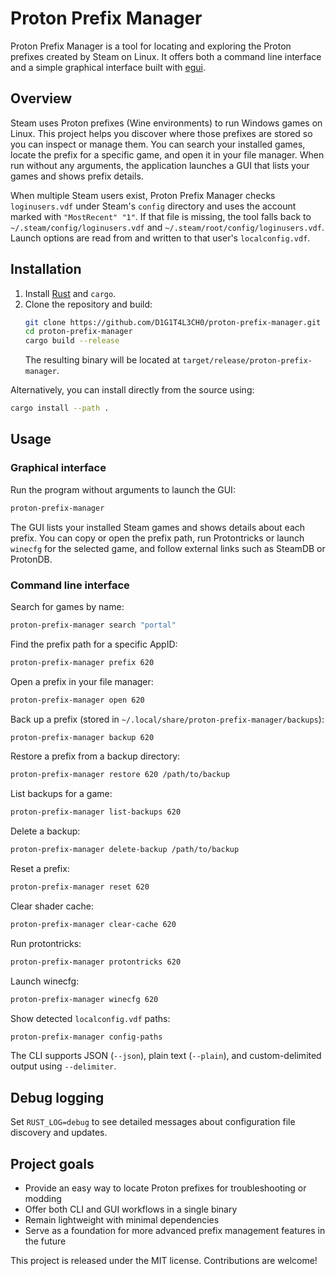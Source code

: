 # Proton Prefix Manager

Proton Prefix Manager is a tool for locating and exploring the Proton prefixes created by Steam on Linux. It offers both a command line interface and a simple graphical interface built with [egui](https://github.com/emilk/egui).

## Overview

Steam uses Proton prefixes (Wine environments) to run Windows games on Linux. This project helps you discover where those prefixes are stored so you can inspect or manage them. You can search your installed games, locate the prefix for a specific game, and open it in your file manager. When run without any arguments, the application launches a GUI that lists your games and shows prefix details.

When multiple Steam users exist, Proton Prefix Manager checks `loginusers.vdf` under Steam's `config` directory and uses the account marked with `"MostRecent" "1"`. If that file is missing, the tool falls back to `~/.steam/config/loginusers.vdf` and `~/.steam/root/config/loginusers.vdf`. Launch options are read from and written to that user's `localconfig.vdf`.

## Installation

1. Install [Rust](https://www.rust-lang.org/tools/install) and `cargo`.
2. Clone the repository and build:
   ```bash
   git clone https://github.com/D1G1T4L3CH0/proton-prefix-manager.git
   cd proton-prefix-manager
   cargo build --release
   ```
   The resulting binary will be located at `target/release/proton-prefix-manager`.

Alternatively, you can install directly from the source using:

```bash
cargo install --path .
```

## Usage

### Graphical interface

Run the program without arguments to launch the GUI:

```bash
proton-prefix-manager
```

The GUI lists your installed Steam games and shows details about each prefix. You can copy or open the prefix path, run Protontricks or launch `winecfg` for the selected game, and follow external links such as SteamDB or ProtonDB.

### Command line interface

Search for games by name:

```bash
proton-prefix-manager search "portal"
```

Find the prefix path for a specific AppID:

```bash
proton-prefix-manager prefix 620
```

Open a prefix in your file manager:

```bash
proton-prefix-manager open 620
```

Back up a prefix (stored in `~/.local/share/proton-prefix-manager/backups`):

```bash
proton-prefix-manager backup 620
```

Restore a prefix from a backup directory:

```bash
proton-prefix-manager restore 620 /path/to/backup
```

List backups for a game:

```bash
proton-prefix-manager list-backups 620
```

Delete a backup:

```bash
proton-prefix-manager delete-backup /path/to/backup
```

Reset a prefix:

```bash
proton-prefix-manager reset 620
```

Clear shader cache:

```bash
proton-prefix-manager clear-cache 620
```

Run protontricks:

```bash
proton-prefix-manager protontricks 620
```

Launch winecfg:

```bash
proton-prefix-manager winecfg 620
```

Show detected `localconfig.vdf` paths:

```bash
proton-prefix-manager config-paths
```

The CLI supports JSON (`--json`), plain text (`--plain`), and custom-delimited output using `--delimiter`.

## Debug logging

Set `RUST_LOG=debug` to see detailed messages about configuration file discovery and updates.

## Project goals

- Provide an easy way to locate Proton prefixes for troubleshooting or modding
- Offer both CLI and GUI workflows in a single binary
- Remain lightweight with minimal dependencies
- Serve as a foundation for more advanced prefix management features in the future

This project is released under the MIT license. Contributions are welcome!

